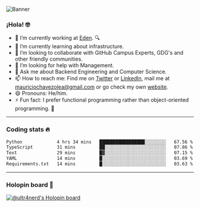 ![Banner](banner.gif)
### ¡Hola! 🤓

- 🔭 I’m currently working at [Eden](https://edenmed.com/). 🔍
- 🌱 I’m currently learning about infrastructure.
- 👯 I’m looking to collaborate with GitHub Campus Experts, GDG's and other friendly communities.
- 🤔 I’m looking for help with Management.
- 💬 Ask me about Backend Engineering and Computer Science.
- 📫 How to reach me: Find me on [Twitter](https://twitter.com/ultr4nerd) or [LinkedIn](https://www.linkedin.com/in/ultr4nerd), mail me at [mauriciochavezolea@gmail.com](mailto:mauriciochavezolea@gmail.com) or go check my own [website](https://mauriciochavez.dev).
- 😄 Pronouns: He/him. 
- ⚡ Fun fact: I prefer functional programming rather than object-oriented programming. 🤭
---

### Coding stats 🔥

<!--START_SECTION:waka-->

```txt
Python             4 hrs 34 mins   █████████████████░░░░░░░░   67.56 %
TypeScript         31 mins         ██░░░░░░░░░░░░░░░░░░░░░░░   07.86 %
Text               29 mins         █▓░░░░░░░░░░░░░░░░░░░░░░░   07.15 %
YAML               14 mins         █░░░░░░░░░░░░░░░░░░░░░░░░   03.69 %
Requirements.txt   14 mins         █░░░░░░░░░░░░░░░░░░░░░░░░   03.63 %
```

<!--END_SECTION:waka-->

---

### Holopin board 🦖

[![@ultr4nerd's Holopin board](https://holopin.me/ultr4nerd)](https://holopin.io/@ultr4nerd)
